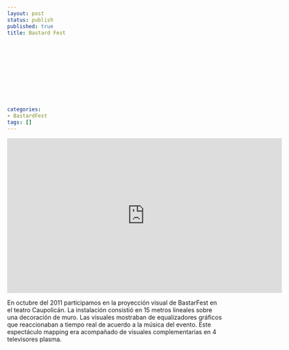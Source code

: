 ```yaml
---
layout: post
status: publish
published: true
title: Bastard Fest
 
 
 
 
 
 
 
 
 
 
 
categories:
- BastardFest
tags: []
---
```

<p><iframe src="http://player.vimeo.com/video/32469213?color=00f014" width="640" height="360" frameborder="0" webkitAllowFullScreen mozallowfullscreen allowFullScreen></iframe></p>
<p>En octubre del 2011 participamos en la proyecci&oacute;n visual de BastarFest en el teatro Caupolic&aacute;n. La instalaci&oacute;n consisti&oacute; en 15 metros lineales sobre una decoraci&oacute;n de muro. Las visuales mostraban de equalizadores gr&aacute;ficos que reaccionaban a tiempo real de acuerdo a la m&uacute;sica del evento. Este espect&aacute;culo mapping era acompa&ntilde;ado de visuales complementarias en 4 televisores plasma.</p>
